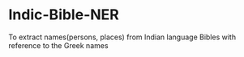 # Indic-Bible-NER
To extract names(persons, places) from Indian language Bibles with reference to the Greek names

